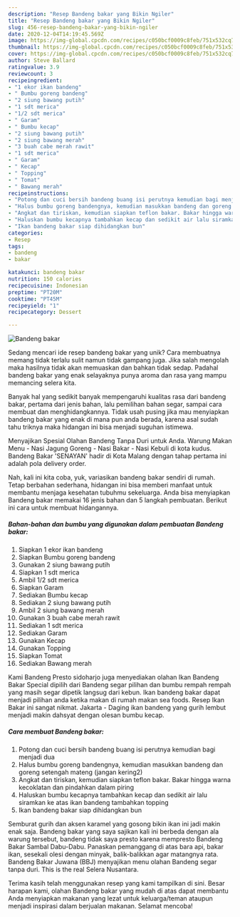 ```yaml
---
description: "Resep Bandeng bakar yang Bikin Ngiler"
title: "Resep Bandeng bakar yang Bikin Ngiler"
slug: 456-resep-bandeng-bakar-yang-bikin-ngiler
date: 2020-12-04T14:19:45.569Z
image: https://img-global.cpcdn.com/recipes/c050bcf0009c8feb/751x532cq70/bandeng-bakar-foto-resep-utama.jpg
thumbnail: https://img-global.cpcdn.com/recipes/c050bcf0009c8feb/751x532cq70/bandeng-bakar-foto-resep-utama.jpg
cover: https://img-global.cpcdn.com/recipes/c050bcf0009c8feb/751x532cq70/bandeng-bakar-foto-resep-utama.jpg
author: Steve Ballard
ratingvalue: 3.9
reviewcount: 3
recipeingredient:
- "1 ekor ikan bandeng"
- " Bumbu goreng bandeng"
- "2 siung bawang putih"
- "1 sdt merica"
- "1/2 sdt merica"
- " Garam"
- " Bumbu kecap"
- "2 siung bawang putih"
- "2 siung bawang merah"
- "3 buah cabe merah rawit"
- "1 sdt merica"
- " Garam"
- " Kecap"
- " Topping"
- " Tomat"
- " Bawang merah"
recipeinstructions:
- "Potong dan cuci bersih bandeng buang isi perutnya kemudian bagi menjadi dua"
- "Halus bumbu goreng bandengnya, kemudian masukkan bandeng dan goreng setengah mateng (jangan kering2)"
- "Angkat dan tiriskan, kemudian siapkan teflon bakar. Bakar hingga warna kecoklatan dan pindahkan dalam piring"
- "Haluskan bumbu kecapnya tambahkan kecap dan sedikit air lalu siramkan ke atas ikan bandeng tambahkan topping"
- "Ikan bandeng bakar siap dihidangkan bun"
categories:
- Resep
tags:
- bandeng
- bakar

katakunci: bandeng bakar 
nutrition: 150 calories
recipecuisine: Indonesian
preptime: "PT20M"
cooktime: "PT45M"
recipeyield: "1"
recipecategory: Dessert

---
```



![Bandeng bakar](https://img-global.cpcdn.com/recipes/c050bcf0009c8feb/751x532cq70/bandeng-bakar-foto-resep-utama.jpg)

Sedang mencari ide resep bandeng bakar yang unik? Cara membuatnya memang tidak terlalu sulit namun tidak gampang juga. Jika salah mengolah maka hasilnya tidak akan memuaskan dan bahkan tidak sedap. Padahal bandeng bakar yang enak selayaknya punya aroma dan rasa yang mampu memancing selera kita.

Banyak hal yang sedikit banyak mempengaruhi kualitas rasa dari bandeng bakar, pertama dari jenis bahan, lalu pemilihan bahan segar, sampai cara membuat dan menghidangkannya. Tidak usah pusing jika mau menyiapkan bandeng bakar yang enak di mana pun anda berada, karena asal sudah tahu triknya maka hidangan ini bisa menjadi suguhan istimewa.

Menyajikan Spesial Olahan Bandeng Tanpa Duri untuk Anda. Warung Makan Menu - Nasi Jagung Goreng - Nasi Bakar - Nasi Kebuli di kota kudus. Bandeng Bakar &#39;SENAYAN&#39; hadir di Kota Malang dengan tahap pertama ini adalah pola delivery order.


Nah, kali ini kita coba, yuk, variasikan bandeng bakar sendiri di rumah. Tetap berbahan sederhana, hidangan ini bisa memberi manfaat untuk membantu menjaga kesehatan tubuhmu sekeluarga. Anda bisa menyiapkan Bandeng bakar memakai 16 jenis bahan dan 5 langkah pembuatan. Berikut ini cara untuk membuat hidangannya.

<!--inarticleads1-->

##### Bahan-bahan dan bumbu yang digunakan dalam pembuatan Bandeng bakar:

1. Siapkan 1 ekor ikan bandeng
1. Siapkan  Bumbu goreng bandeng
1. Gunakan 2 siung bawang putih
1. Siapkan 1 sdt merica
1. Ambil 1/2 sdt merica
1. Siapkan  Garam
1. Sediakan  Bumbu kecap
1. Sediakan 2 siung bawang putih
1. Ambil 2 siung bawang merah
1. Gunakan 3 buah cabe merah rawit
1. Sediakan 1 sdt merica
1. Sediakan  Garam
1. Gunakan  Kecap
1. Gunakan  Topping
1. Siapkan  Tomat
1. Sediakan  Bawang merah


Kami Bandeng Presto sidoharjo juga menyediakan olahan Ikan Bandeng Bakar Special dipilih dari Bandeng segar pilihan dan bumbu rempah rempah yang masih segar dipetik langsug dari kebun. Ikan bandeng bakar dapat menjadi pilihan anda ketika makan di rumah makan sea foods. Resep Ikan Bakar ini sangat nikmat. Jakarta - Daging ikan bandeng yang gurih lembut menjadi makin dahsyat dengan olesan bumbu kecap. 

<!--inarticleads2-->

##### Cara membuat Bandeng bakar:

1. Potong dan cuci bersih bandeng buang isi perutnya kemudian bagi menjadi dua
1. Halus bumbu goreng bandengnya, kemudian masukkan bandeng dan goreng setengah mateng (jangan kering2)
1. Angkat dan tiriskan, kemudian siapkan teflon bakar. Bakar hingga warna kecoklatan dan pindahkan dalam piring
1. Haluskan bumbu kecapnya tambahkan kecap dan sedikit air lalu siramkan ke atas ikan bandeng tambahkan topping
1. Ikan bandeng bakar siap dihidangkan bun


Semburat gurih dan aksen karamel yang gosong bikin ikan ini jadi makin enak saja. Bandeng bakar yang saya sajikan kali ini berbeda dengan ala warung tersebut, bandeng tidak saya presto karena mempresto Bandeng Bakar Sambal Dabu-Dabu. Panaskan pemanggang di atas bara api, bakar ikan, sesekali olesi dengan minyak, balik-balikkan agar matangnya rata. Bandeng Bakar Juwana (BBJ) menyajikan menu olahan Bandeng segar tanpa duri. This is the real Selera Nusantara. 

Terima kasih telah menggunakan resep yang kami tampilkan di sini. Besar harapan kami, olahan Bandeng bakar yang mudah di atas dapat membantu Anda menyiapkan makanan yang lezat untuk keluarga/teman ataupun menjadi inspirasi dalam berjualan makanan. Selamat mencoba!
